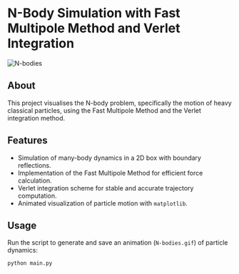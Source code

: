 # N-Body Simulation with Fast Multipole Method and Verlet Integration
![N-bodies](https://github.com/user-attachments/assets/cb519928-b0ef-445c-bfaf-cca70cdc39a9)
## About
This project visualises the N-body problem, specifically the motion of heavy classical particles, using the Fast Multipole Method and the Verlet integration method.

## Features
- Simulation of many-body dynamics in a 2D box with boundary reflections.
- Implementation of the Fast Multipole Method for efficient force calculation.
- Verlet integration scheme for stable and accurate trajectory computation.
- Animated visualization of particle motion with `matplotlib`.

## Usage
Run the script to generate and save an animation (`N-bodies.gif`) of particle dynamics:

```bash
python main.py
